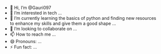 - 👋 Hi, I’m @Gauri097
- 👀 I’m interested in tech ...
- 🌱 I’m currently learning the basics of python and finding new resources to enhance my skills and give them a good shape ...
- 💞️ I’m looking to collaborate on ...
- 📫 How to reach me ...
- 😄 Pronouns: ...
- ⚡ Fun fact: ...

<!---
Gauri097/Gauri097 is a ✨ special ✨ repository because its `README.md` (this file) appears on your GitHub profile.
You can click the Preview link to take a look at your changes.
--->
